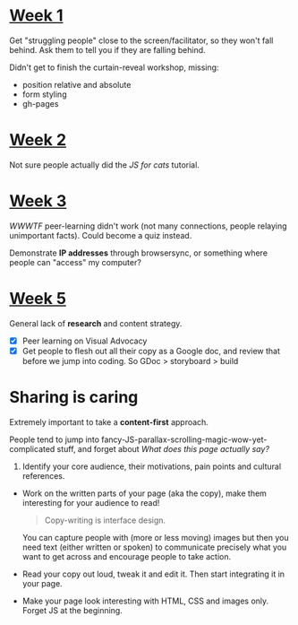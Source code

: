 # [Week 1](../sessions/01)

Get "struggling people" close to the screen/facilitator, so they won't fall behind. Ask them to tell you if they are falling behind.

Didn't get to finish the curtain-reveal workshop, missing:

* position relative and absolute
* form styling
* gh-pages

# [Week 2](../sessions/02)

Not sure people actually did the *JS for cats* tutorial.

# [Week 3](../sessions/03)

*WWWTF* peer-learning didn't work (not many connections, people relaying unimportant facts). Could become a quiz instead.

Demonstrate **IP addresses** through browsersync, or something where people can "access" my computer?

# [Week 5](../sessions/05)

General lack of **research** and content strategy.

- [x] Peer learning on Visual Advocacy
- [x] Get people to flesh out all their copy as a Google doc, and review that before we jump into coding. So GDoc > storyboard > build

# Sharing is caring

Extremely important to take a **content-first** approach. 

People tend to jump into fancy-JS-parallax-scrolling-magic-wow-yet-complicated stuff, and forget about *What does this page actually say?* 

1. Identify your core audience, their motivations, pain points and cultural references.
* Work on the written parts of your page (aka the copy), make them interesting for your audience to read! 

	> Copy-writing is interface design.

	You can capture people with (more or less moving) images but then you need text (either written or spoken) to communicate precisely what you want to get across and encourage people to take action.
* Read your copy out loud, tweak it and edit it. Then start integrating it in your page.
* Make your page look interesting with HTML, CSS and images only. Forget JS at the  beginning.



<!--
# Session 1

* Intro: would be good to base the conversation around the **assessment criteria**, and show concrete examples of students work with marks.

* **Draw the Web** is fun, everyone apart from ON enjoyed it. Also interesting conversation afterwards, which leads well into the next research task.

* **Research** on Google Doc worked well, need to force people to reference their sources.

* Collaborative research and discussion on *How does it WWWork* went quite well.
To make it more **playful** and keep people's *antennas* up, we could introduce a *ball* (or any other soft object that can be easily and safely thrown around.. idea from Angela Morelli, Science Museum 2011). Only who has the *ball* can speak, and whenever s/he mentions a keyword that belongs to someone else, they need to pass it to them and let them talk a bit.

* [ ] Discussion around key WWW concepts: could experiment with an object that needs to be passed/thrown to the person who's in charge of a concept you mentioned. 
 

# [Session 2](../sessions/week-02.md)

### Learning goals review

Learning goals review in small groups went well I think. Maybe experiment with jotting down common goals on a whiteboard?

### Semiotics

Semiotics leading into MD: students interested but could go a bit quicker. Ask more questions.

### GitHub and MD

1. Introduce MD and GitHub: who else is using it? Make it **relevant**. Have a discussion around the benefits of a back-up + version-control system
2. Sign up to GitHub
3. Create your first repo
4. Clone rep
5. Draft a recipe in MD (without searching online, just a first draft)
6. Commit and push recipe draft
7. Demo how to do images and hyperlinks, as well as lists
8. Redraft recipe, commit and push again
9. README.md and link to recipe folder
10. GH-pages?

- [ ] MD: focus on writing rather than making it look good, or adding spaces between things?

* GitHub: more efficient to add people to a team and then add the whole team as **collaborators** in the repo

* [ ] Fork or branch? See below.

* [ ] Git: need to explain the difference between clone, fork, push and pull. Maybe with a **Git quiz**?

### Analysis

**What makes a website bad?**: try it as a group exercise. Maybe assign each group a couple of principles to concentrate on? 

* Instead of subjective statements like "I highly dislike the aesthetics" ask questions such as "How is this feature serving (or not) the business and its customers?" and "Why was this designed and built the way it is?"


# Session 3

* **Separation of concerns** seemed to go down well, mostly because of the BBC example than the royal paper dolls.

* **Quiz time** was the most successful activity of the day, in terms of students attention, as everybody participated quite actively. The quiz sparked a few interesting questions too.

* **HTML recipe**: short and focused exercise, gave me the opportunity to compare solutions and highlight good / bad practices.  

* The XML sandwich confused a couple of students. Maybe I should have asked *Is this sandwich valid HTML* as part of the quiz? 
 
* Most people seem uninterested in analysing bad websites or using heuristics (too abstract?) In general they seem to want me to teach them *how to make cool Web things*. Practical knowledge, **no theory plz**. 

* Introduced **alternative brief**: *design a website for the Ravensbourne Web Media course*. I feel that this would be an easier, more relatable subject for students to work on. Also giving them the same subject could create a common ground for ideas and maybe foster a healthy competition?

* Had to show **how Git works** again. Which is fine, need to remember that this workflow is not easy, many people don't seem to grasp how folders and files really work, or how to save files with the right extension. So it's worth demonstrating how to save an html file and commit-push it to GitHub.

* Should I have a **student alter ego** to push stuff to? 

* GTD video captured most people's attention. **Buzzwords bingo** not sure, need to experiment more with it, maybe base the discussion around the buzzwords. In general, need to get better at **moderating discussions**.  

* [Action plan](../sessions/week-03.md#assignment): we're not following it. Try something practical like Trello?

- [ ] **Keyboard tricks** eg <kbd>cmd</kbd> + <kbd>left</kbd> to select a whole line of text

# Session 4

### HTML and CSS boilerplates?

* folder structure, naming shit
* HTML comments
* CSS comments
* CSS reset / normalize
* CSS scaffolding `max-width` and `margin`

### Moodboard

Give it a checklist of components, eg:

* inspiring competitors (screenshots of entire pages)
* inspiring details (screenshots)
* colours
* imagery
* typography
* current state of affairs
* possible directions

- [ ] Do it on Pinterest, but go outside of Pinterest to add your own screenshots and real-life examples. Don't just re-pin stuff!

# Session 5

* **Folder structure** and how to `<link` files. Don't take it for granted. Can be part of the quiz

* [] Check [PhotoshopEtiquette](http://photoshopetiquette.com/) out

* [] Check [Rana's recipe evolution](https://github.com/RanaKarim/WEB14104/blob/master/students/Rana/Blogging/Week%205%20(Evolution%20of%20recipe)/Markdown-evoloution%20of%20recipe.md) out

### Grids

* Show **examples** from [960GS](http://960.gs) to demonstrate how grid systems are used by real websites.. and also big sites like The Guardian, Time etc.

* Show badly aligned code and **well indented code**, to demonstrate how grids are useful to make information easy to read / scan

* **LDN vs NYC** map: which one is easier to navigate?

* Maybe GridLover should be done on the previous session, before people start writing their recipe's CSS?

### Recipe demo

> In-greedy-ants

Used Skeleton to quickly demo how to lay out a recipe using a grid. [Here's the code](https://github.com/RavensbourneWebMedia/WEB14104/tree/master/sessions/skeleton-recipe).

I think it makes sense to do a live-demo for people to follow along and ask questions.

Maybe have some content ready, like a list of ingredients to plonk in as a `<ul>` and the method.  

### Policing

* Low **turnout**, again. What can we do about it?

* People getting **distracted by phones**.. should we start confiscating them? 

### Writing

* People struggle to **articulate** their ideas.. they say things like *I want to make this site look better* or *I want to make this look more basic and easier to navigate*. See [this example](https://github.com/RanaKarim/WEB14104/blob/master/students/Rana/Moodboard.jpg). 

* People don't **edit** what they write. See [this example](https://github.com/jackkemmish/WEB14104/blob/master/students/Jack/Bad%20Websites/the_bad_website%20chosen%20one.md). There are sweeping **assumptions** like *it can be made more interesting by adding a better structure to the lay out* (what structure? how better? what is the lay out?)

- [ ] Maybe show some stream of consciusness stuff.. some badly written text and ask them to re-write it?


# Session 6

### Wireframes critique

It went well, people really engaged with it. 

`+` give people post-its to write comments on
`+` hang wireframes on the wall and stand around them

- [x] Useful for the first session to be all around the same project and crit one project at a time. In future sessions we could try and do it more informally.

- [x] Should have showed **bad examples** of wireframes before, such as empty boxes and lorem ipsum.

Banned words

* dynamic
* Oswald font
* yellow background

- [x] Critiquette before leading questions


# Session 9

### Formative presentations issues

* How to give consistent feedback? Some sort of form to fill in and hand out with the same fields..
* *Peer assessment* To keep people engaged and listening to each other's presentations. Spreadsheet / matrix where everyone can give feedback to each other.. simple structure could be + (to be inspired) / - (to improve or change)
- [x] Tried with [this](https://bit.ly/WEB14104formative)
* How to make it less miserable for myself?
* Practicing and rehearsing
* Sticking to given time
* Having your materials ready (all the files, don't faff around with code, opening/closing folders)
* First slide should be a summary of your presentation: I'm going to start from A, then talk about B, then move on to C, and ask you D
* Make your presentation <del>interactive</del>interesting: ask questions to your audience, tell a story, be excited (see http://speaking.io?)


# Session 10

Codio experiment didn't go well: it doesn't offer a live preview, and what's more frustrating it sometimes stops auto-saving.

# Session 14

### FB quiz went well

Quiz questions probably too easy (could go faster) but the group chat experiment worked, at least it got participation up. 

Some serious `multitaskers` (or simply they can't focus for more than 30 seconds on anything) in the room, still need to keep them on their toes by calling out their names and asking them questions

### Plugins

People liked the beetle analogy.

Should get them to install a couple of plugins before ACF

ACF and Repeater: how to make a case for it? Maybe couple of examples of unstructured page vs tidy form

Should have showed them a couple of field groups (recipe + one lucky grabber)

### Themes

Should make a **super-simple ultra-barebones** theme (codename `PressWord`) and show people how to import their wireframes and start converting them.

Theme would include `skeleton` and `bootstrap`, as well as the function `consoleLog`

> HTML island in a PHP ocean :)

Shouldn't have asked them to download a new theme, but we all start from the same.

### Homework

Create custom fields appropriate to your website

Start moving your HTML wireframes into WP (give a couple of pointers, eg header/content/footer)


# Session 18

### Fonts? 

Maybe we should have a session specifically on typography and get people to experiment with fonts.

- [ ] Typecast exercise (you'll be marked on that): make something look good (and informative) without using images

- [ ] Is there a site that has some sort of **word-cloud** of associations with fonts, eg: `Comic Sans` > *unprofessional*, *childish* but perhaps also *fun*
 
### CTA (aka the thing)

What's the call to action of every page?  
  
![](http://bradfrost.com/wp-content/uploads/2013/09/Keynote-11-700x523.png)





# General

* Start thinking about **how long** each part of the day may take

* Split workshops in two halves:

	1. Everybody does the same thing: same apps (eg MAMP), same tech (eg: WP theme and plugins) and same content (eg: recipe)
	2. We let *fast learners* experiment and troubleshoot with the others 




# Github: branching or forking?

### Branching

`+` You can comment on code lines (in commit pages)

`+` Students contributions will show up immediately in the [contributors](https://github.com/RavensbourneWebMedia/WEB14104/graphs/contributors) page

`+` Students MUST accept 

### Forking

`+` Repo will show up on the user's dashboard

`+` You can [visualise commits](https://github.com/RavensbourneWebMedia/WEB14104/network)



# Briefs

### From `redesign a bad website` to `uglify a good website`? 

See [this essay](http://vcu.sagepub.com/content/13/3/314.full.pdf+html) 

> Internet Ugly is an imposition of messy humanity upon an online world of smooth gradients, blemish-correcting Photoshop, and AutoCorrect. It exploits tools meant to smooth and beautify, using them to muss and distort. 

### Do cool stuff

-->